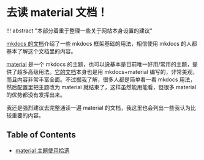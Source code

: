 # 去读 material 文档！

!!! abstract "本部分着重于整理一些关于网站本身设置的建议"

[mkdocs 的文档](https://www.mkdocs.org/)介绍了一些 mkdocs 框架基础的用法，相信使用 mkdocs 的人都基本了解这个文档里的内容。

[material](https://github.com/squidfunk/mkdocs-material) 是一个 mkdocs 的主题，也可以说基本是目前唯一好用/常用的主题，提供了超多高级用法。[它的文档](https://squidfunk.github.io/mkdocs-material/)本身也是用 mkdocs+material 编写的，非常美观，而且内容非常丰富全面。不过据我了解，很多人都是简单看一看 mkdocs 用法，然后配置里把主题改为 material 就结束了，这样虽然能用能看，但很多 material 的优势都没有发挥出来。

我还是强烈建议去完整通读一遍 material 的文档，我这里也会列出一些我认为比较重要的内容。

## Table of Contents

- [material 主题使用拾遗](usage/)